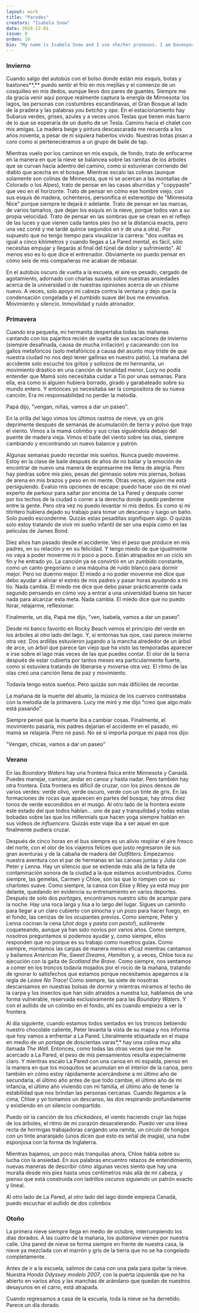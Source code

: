 ```yaml
---
layout: work
title: "Paredes"
creators: "Isabela Snow"
date: 2024-12-01
issue: 0
orden: 10
bio: "My name is Isabela Snow and I use she/her pronouns. I am Davenport Class of 2027 and from Minnesota!"
---
```


### Invierno

Cuando salgo del autobús con el bolso donde están mis esquís, botas y
bastones**,** puedo sentir el frío en mis mejillas y el comienzo de un
cosquilleo en mis dedos, aunque llevo dos pares de guantes. Siempre me
da gracia venir aquí porque realmente captura la energía de Minnesota:
los lagos, las personas con costumbres escandinavas, el Gran Bosque al
lado de la pradera y las palabras *you betcha* y *ope*. En el
estacionamiento hay Subarus verdes, grises, azules y a veces unos Teslas
que tienen más barro de lo que se esperaría de un dueño de un Tesla.
Camino hacia el chalet con mis amigas. La madera beige y pintura
descascarada me recuerda a los años noventa, a pesar de ni siquiera
haberlos vivido. Nuestras botas pisan a coro como si perteneciéramos a
un grupo de baile de tap.

Mientras vuelo por los caminos en mis esquís, de fondo, trato de
enfocarme en la manera en que la nieve se balancea sobre las ramitas de
los árboles que se curvan hacia adentro del camino, como si estuvieran
corriendo del diablo que acecha en el bosque. Mientras escalo las
colinas (aunque solamente son colinas de Minnesota, que ni se acercan a
las montañas de Colorado o los Alpes), trato de pensar en las casas
aburridas y "copypaste" que veo en el horizonte. Trato de pensar en cómo
ese hombre viejo, con sus esquís de madera, ochenteros, personifica el
estereotipo de "Minnesota Nice" porque siempre te dejará ir adelante.
Trato de pensar en las marcas, de varios tamaños, que dejan los esquís
en la nieve, porque todos van a su propia velocidad. Trato de pensar en
las sombras que se crean en el reflejo de las luces y que vienen cada
tantos pies (no sé la distancia exacta, pero una vez conté y me tardé
quince segundos en ir de una a otra). Por supuesto que no tengo tiempo
para visualizar la carrera: "dos vueltas es igual a cinco kilómetros y
cuando llegas a La Pared mental, es fácil, sólo necesitas empujar y
llegarás al final del túnel de dolor y sufrimiento". Al menos eso es lo
que dice el entrenador. Obviamente no puedo pensar en cómo seis de mis
compañeras me acaban de rebasar.

En el autobús oscuro de vuelta a la escuela, el aire es pesado, cargado
de agotamiento, adornado con charlas suaves sobre nuestras ansiedades
acerca de la universidad o de nuestras opiniones acerca de un chisme
nuevo. A veces, solo apoyo mi cabeza contra la ventana y dejo que la
condensación congelada y el zumbido suave del bus me envuelva.
Movimiento y silencio. Inmovilidad y ruido atronador.

### Primavera

Cuando era pequeña, mi hermanita despertaba todas las mañanas cantando
con los pajaritos recién de vuelta de sus vacaciones de invierno
(siempre desafinada, causa de mucha irritación) y cacareando con los
gallos metafóricos (solo metafóricos a causa del asunto muy triste de
que nuestra ciudad no nos dejó tener gallinas en nuestro patio). La
mañana del accidente solo escuché los gritos y sollozos de mi hermanita,
un movimiento drástico en una canción de tonalidad menor. Lucy no podía
entender que Mamá solo necesitaba cuidar a Tío por unas semanas. Para
ella, era como si alguien hubiera borrado, girado y garabateado sobre su
mundo entero. Y entonces yo necesitaba ser la compositora de su nueva
canción. Era mi responsabilidad no perder la melodía.

Papá dijo, "vengan, niñas, vamos a dar un paseo".

En la orilla del lago vimos los últimos rastros de nieve, ya un gris
deprimente después de semanas de acumulación de tierra y polvo que trajo
el viento. Vimos a la mamá colimbo y sus crías siguiéndola debajo del
puente de madera vieja. Vimos el baile del viento sobre las olas,
siempre cambiando y encontrando un nuevo balance y patrón.

Algunas semanas puedo recordar mis sueños. Nunca puedo moverme. Estoy en
la clase de baile después de años de no bailar y la emoción de encontrar
de nuevo una manera de expresarme me llena de alegría. Pero hay piedras
sobre mis pies, pesas del gimnasio sobre mis piernas, bolsas de arena en
mis brazos y peso en mi mente. Otras veces, alguien me está
persiguiendo. Evalúo mis opciones de escape: puedo hacer uso de mi nivel
experto de parkour para saltar por encima de La Pared y después correr
por los techos de la ciudad o correr a la derecha donde puedo perderme
entre la gente. Pero otra vez no puedo levantar ni mis dedos. Es como si
mi titiritero hubiera dejado su trabajo para tomar un descanso y luego
un baño. Solo puedo esconderme. Quizás estas pesadillas signifiquen
algo. O quizás solo estoy tratando de vivir mi sueño infantil de ser una
espía como en las películas de James Bond.

Diez años han pasado desde el accidente. Veo el peso que produce en mis
padres, en su relación y en su felicidad. Y tengo miedo de que
igualmente no vaya a poder moverme ni ir poco a poco. Están atrapados en
un ciclo sin fin y he entrado yo. La canción ya se convirtió en un
zumbido constante, como un canto gregoriano o una máquina de ruido
blanco para dormir mejor. Pero no duermo mejor. El miedo a no poder
moverme me dice que debo ayudar a aliviar el estrés de mis padres y
pasar horas ayudando a mi tío. Nada cambia. El miedo me dice que debo
pasar prácticamente cada segundo pensando en cómo voy a entrar a una
universidad buena sin hacer nada para alcanzar esta meta. Nada cambia.
El miedo dice que no puedo llorar, relajarme, reflexionar.

Finalmente, un día, Papá me dijo, "ven, Isabela, vamos a dar un paseo".

Desde mi banco favorito en Rocky Beach vemos el principio del verde en
los árboles al otro lado del lago. Y, si entornas tus ojos, casi parece
invierno otra vez. Dos ardillas estuvieron jugando a la mancha alrededor
de un árbol de arce, un árbol que parece tan viejo que ha visto las
temporadas aparecer e irse sobre el lago más veces de las que puedes
contar. El olor de la tierra después de estar cubierta por tantos meses
era particularmente fuerte, como si estuviera tratando de liberarse y
moverse otra vez. El ritmo de las olas creó una canción llena de paz y
movimiento.

Todavía tengo estos sueños. Pero quizás son más difíciles de recordar.

La mañana de la muerte del abuelo, la música de los cuervos contrastaba
con la melodía de la primavera. Lucy me miró y me dijo "creo que algo
malo está pasando".

Siempre pensé que la muerte iba a cambiar cosas. Finalmente, el
movimiento pasaría, mis padres dejarían el accidente en el pasado, mi
mamá se relajaría. Pero no pasó. No sé si importa porque mi papá nos
dijo:

"Vengan, chicas, vamos a dar un paseo"

### Verano

En las *Boundary Waters* hay una frontera física entre Minnesota y
Canadá. Puedes manejar, caminar, andar en canoa y hasta nadar. Pero
también hay otra frontera. Esta frontera es difícil de cruzar, con los
pinos densos de varios verdes: verde olivo, verde oscuro, verde con un
tinte de gris. En las formaciones de rocas que aparecen en partes del
bosque, hay otros diez tonos de verde escondidos en el musgo. Al otro
lado de la frontera existe este estado del que todos hablan... uno de
paz y tranquilidad y todas estas bobadas sobre las que los millennials
que hacen yoga siempre hablan en sus videos de *influencers*. Quizás
este viaje iba a ser aquel en que finalmente pudiera cruzar.

Después de cinco horas en el bus siempre es un alivio respirar el aire
fresco del norte, con el olor de los viajeros felices que justo
regresaron de sus gran aventuras y de la cabaña de madera del
*Outfitters.* Empezamos nuestra aventura con el par de hermanas en las
canoas juntas y Julia con Peter y Lenna. Hay un silencio que se extiende
más allá de la falta de contaminación sonora de la ciudad a la que
estamos acostumbrados. Como siempre, las gemelas, Carmen y Chloe, son
las que lo rompen con su charloteo suave. Como siempre, la canoa con
Elise y Riley ya está muy por delante, quedando en evidencia su
entrenamiento en varios deportes. Después de solo dos *portages*,
encontramos nuestro sitio de acampar para la noche. Hay una roca larga y
lisa a lo largo del lugar. Sigues un caminito para llegar a un claro
cubierto con pinocha y un pozo para hacer fuego, en el fondo, las
cenizas de los ocupantes previos. Como siempre, Peter y Lenna cocinan la
cena (¡*hot dogs* y *pasta con pesto!*), sutilmente coqueteando, aunque
ya han sido novios por varios años. Como siempre, nosotros preguntamos
si podemos ayudar y, como siempre, ellos responden que no porque es su
trabajo como nuestros guías. Como siempre, montamos las carpas de manera
menos eficaz mientras cantamos y bailamos *American Pie, Sweet Dreams,
Hamilton* y, a veces, Chloe toca su ejecución con la gaita de *Scotland
the Brave*. Como siempre, nos sentamos a comer en los troncos todavía
mojados por el rocío de la mañana, tratando de ignorar lo satisfechos
que estamos porque necesitamos apegarnos a la regla de *Leave No Trace!*
Como siempre, las siete de nosotras descansamos en nuestras bolsas de
dormir y mientras miramos el techo de la carpa y los insectos que han
sido atraídos a nuestra luz, hablamos de una forma vulnerable, reservada
exclusivamente para las *Boundary Waters.* Y con el aullido de un
colimbo en el fondo, ahí es cuando empiezo a ver la frontera.

Al día siguiente, cuando estamos todos sentados en los troncos bebiendo
nuestro chocolate caliente, Peter levanta la vista de su mapa y nos
informa que hoy vamos a enfrentar a La Pared. Literalmente etiquetada en
el mapa en medio de un *portage* de doscientas varas*,* hay una colina
muy alta llamada *The Wall.* Entonces, como todas las otras veces que me
he acercado a La Pared, el peso de mis pensamientos resulta
especialmente claro. Y mientras escalo La Pared con una canoa en mi
espalda, pienso en la manera en que los mosquitos se acumulan en el
interior de la canoa, pero también en cómo estoy rápidamente acercándome
a mi último año de secundaria, el último año antes de que todo cambie,
el último año de mi infancia, el último año viviendo con mi familia, el
último año de tener la estabilidad que nos brindan las personas
cercanas. Cuando llegamos a la cima, Chloe y yo tomamos un descanso, las
dos respirando profundamente y existiendo en un silencio compartido.

Puedo oír la canción de los *chickadees,* el viento haciendo crujir las
hojas de los árboles, el ritmo de mi corazón desacelerando. Puedo ver
una línea recta de hormigas trabajadoras cargando una ramita, un círculo
de hongos con un tinte anaranjado (unos dicen que esto es señal de
magia), una nube esponjosa con la forma de Inglaterra.

Mientras bajamos, un poco más tranquilas ahora, Chloe habla sobre su
lucha con la ansiedad. En sus palabras encuentro retazos de
entendimiento, nuevas maneras de describir cómo algunas veces siento que
hay una muralla desde mis pies hasta unos centímetros más allá de mi
cabeza, y pienso que está construida con ladrillos oscuros siguiendo un
patrón exacto y lineal.

Al otro lado de La Pared, al otro lado del lago donde empieza Canadá,
puedo escuchar el aullido de dos colimbos

### Otoño

La primera nieve siempre llega en medio de octubre, interrumpiendo los
días dorados. A las cuatro de la mañana, los *quitanieve* vienen por
nuestra calle. Una pared de nieve se forma siempre en frente de nuestra
casa, la nieve ya mezclada con el marrón y gris de la tierra que no se
ha congelado completamente.

Antes de ir a la escuela, salimos de casa con una pala para quitar la
nieve. Nuestra *Honda Odyssey modelo 2007*, con la puerta izquierda que
no ha abierto en varios años y las manchas de arándano que quedan de
nuestros desayunos en el carro, está atrapada.

Cuando regresamos a casa de la escuela, toda la nieve se ha derretido.
Parece un día dorado.
